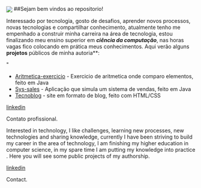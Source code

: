 <img align="center" src="https://www.hsbs.com.br/wp-content/uploads/2018/12/ti_2019.png"> 
##Sejam bem vindos ao repositorio!

<br>

Interessado por tecnologia, gosto de desafios, aprender novos  processos, novas tecnologias e compartilhar conhecimento, atualmente tenho me empenhado a construir minha carreira na área de tecnologia, estou finalizando meu ensino superior em ***ciência da computação***, nas horas vagas fico colocando em prática meus conhecimentos. Aqui verão alguns **projetos** públicos de minha autoria**:</p>"

- [Aritmetica-exercicio](https://github.com/TH-oliveir/Aritm-tica-menor-e-maior) - Exercicio de aritmetica onde comparo elementos, feito em Java
- [Sys-sales](https://github.com/TH-oliveir/Sys-sales) - Aplicação que simula um sistema de vendas, feito em Java
- [Tecnoblog](https://github.com/TH-oliveir/Tecnoblog) - site em formato de blog, feito com HTML/CSS 


[linkedin](linkedin.com/in/thpoliveir5)<p>Contato profissional.</p>



<p>Interested in technology, I like challenges, learning new processes, new technologies and sharing knowledge, currently I have been striving to build my career in the area of technology, I am finishing my higher education in computer science, in my spare time I am putting my knowledge into practice . Here you will see some public projects of my authorship.</p>

[linkedin](linkedin.com/in/thpoliveir5)<p>Contact.</p>
